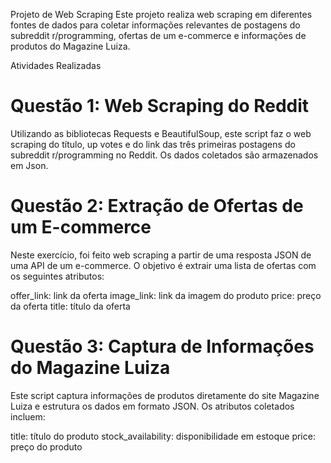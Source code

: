 Projeto de Web Scraping
Este projeto realiza web scraping em diferentes fontes de dados para coletar informações relevantes de postagens do subreddit r/programming, ofertas de um e-commerce e informações de produtos do Magazine Luiza.

Atividades Realizadas
# Questão 1: Web Scraping do Reddit
Utilizando as bibliotecas Requests e BeautifulSoup, este script faz o web scraping do título, up votes e do link das três primeiras postagens do subreddit r/programming no Reddit. Os dados coletados são armazenados em Json.


# Questão 2: Extração de Ofertas de um E-commerce
Neste exercício, foi feito web scraping a partir de uma resposta JSON de uma API de um e-commerce. O objetivo é extrair uma lista de ofertas com os seguintes atributos:

offer_link: link da oferta
image_link: link da imagem do produto
price: preço da oferta
title: título da oferta


# Questão 3: Captura de Informações do Magazine Luiza
Este script captura informações de produtos diretamente do site Magazine Luiza e estrutura os dados em formato JSON. Os atributos coletados incluem:

title: título do produto
stock_availability: disponibilidade em estoque
price: preço do produto

